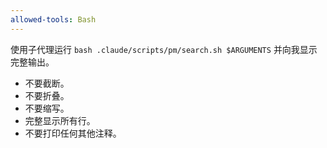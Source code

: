 ```yaml
---
allowed-tools: Bash
---
```


使用子代理运行 `bash .claude/scripts/pm/search.sh $ARGUMENTS` 并向我显示完整输出。

- 不要截断。
- 不要折叠。
- 不要缩写。
- 完整显示所有行。
- 不要打印任何其他注释。

